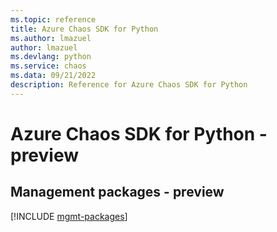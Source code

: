 ```yaml
---
ms.topic: reference
title: Azure Chaos SDK for Python
ms.author: lmazuel
author: lmazuel
ms.devlang: python
ms.service: chaos
ms.data: 09/21/2022
description: Reference for Azure Chaos SDK for Python
---
```

# Azure Chaos SDK for Python - preview

## Management packages - preview
[!INCLUDE [mgmt-packages](chaos-mgmt-index.md)]